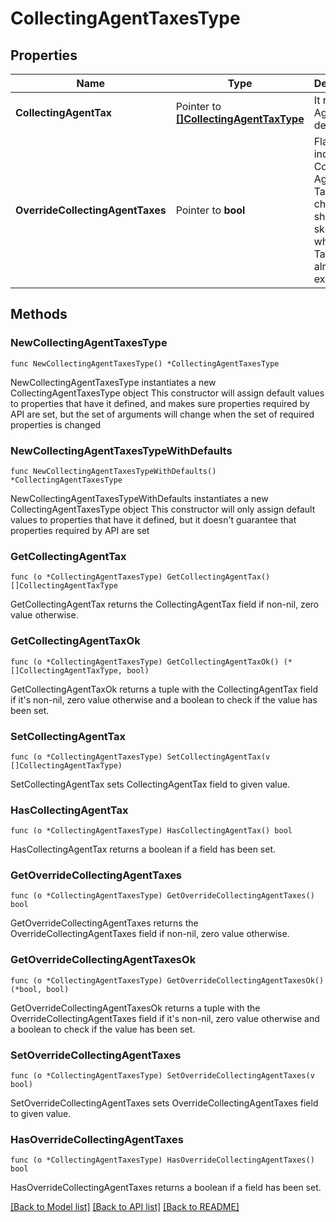 # CollectingAgentTaxesType

## Properties

Name | Type | Description | Notes
------------ | ------------- | ------------- | -------------
**CollectingAgentTax** | Pointer to [**[]CollectingAgentTaxType**](CollectingAgentTaxType.md) | It represent Agent Tax details. | [optional] 
**OverrideCollectingAgentTaxes** | Pointer to **bool** | Flag that indicates if Collecting Agent Taxes check should be skipped when given Tax code already exist. | [optional] 

## Methods

### NewCollectingAgentTaxesType

`func NewCollectingAgentTaxesType() *CollectingAgentTaxesType`

NewCollectingAgentTaxesType instantiates a new CollectingAgentTaxesType object
This constructor will assign default values to properties that have it defined,
and makes sure properties required by API are set, but the set of arguments
will change when the set of required properties is changed

### NewCollectingAgentTaxesTypeWithDefaults

`func NewCollectingAgentTaxesTypeWithDefaults() *CollectingAgentTaxesType`

NewCollectingAgentTaxesTypeWithDefaults instantiates a new CollectingAgentTaxesType object
This constructor will only assign default values to properties that have it defined,
but it doesn't guarantee that properties required by API are set

### GetCollectingAgentTax

`func (o *CollectingAgentTaxesType) GetCollectingAgentTax() []CollectingAgentTaxType`

GetCollectingAgentTax returns the CollectingAgentTax field if non-nil, zero value otherwise.

### GetCollectingAgentTaxOk

`func (o *CollectingAgentTaxesType) GetCollectingAgentTaxOk() (*[]CollectingAgentTaxType, bool)`

GetCollectingAgentTaxOk returns a tuple with the CollectingAgentTax field if it's non-nil, zero value otherwise
and a boolean to check if the value has been set.

### SetCollectingAgentTax

`func (o *CollectingAgentTaxesType) SetCollectingAgentTax(v []CollectingAgentTaxType)`

SetCollectingAgentTax sets CollectingAgentTax field to given value.

### HasCollectingAgentTax

`func (o *CollectingAgentTaxesType) HasCollectingAgentTax() bool`

HasCollectingAgentTax returns a boolean if a field has been set.

### GetOverrideCollectingAgentTaxes

`func (o *CollectingAgentTaxesType) GetOverrideCollectingAgentTaxes() bool`

GetOverrideCollectingAgentTaxes returns the OverrideCollectingAgentTaxes field if non-nil, zero value otherwise.

### GetOverrideCollectingAgentTaxesOk

`func (o *CollectingAgentTaxesType) GetOverrideCollectingAgentTaxesOk() (*bool, bool)`

GetOverrideCollectingAgentTaxesOk returns a tuple with the OverrideCollectingAgentTaxes field if it's non-nil, zero value otherwise
and a boolean to check if the value has been set.

### SetOverrideCollectingAgentTaxes

`func (o *CollectingAgentTaxesType) SetOverrideCollectingAgentTaxes(v bool)`

SetOverrideCollectingAgentTaxes sets OverrideCollectingAgentTaxes field to given value.

### HasOverrideCollectingAgentTaxes

`func (o *CollectingAgentTaxesType) HasOverrideCollectingAgentTaxes() bool`

HasOverrideCollectingAgentTaxes returns a boolean if a field has been set.


[[Back to Model list]](../README.md#documentation-for-models) [[Back to API list]](../README.md#documentation-for-api-endpoints) [[Back to README]](../README.md)


